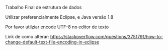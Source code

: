 Trabalho Final de estrutura de dados

Utilizar preferencialmente Eclipse, e Java versão 1.8

Por favor utilziar encode UTF-8 no editor de texto

Link de como alterar: https://stackoverflow.com/questions/3751791/how-to-change-default-text-file-encoding-in-eclipse

